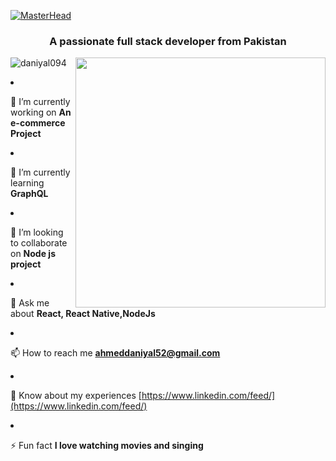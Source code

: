 [![MasterHead](https://i.ibb.co/6gJmZwx/Developer.png)](https://github.com/warisahmed1293)
<h3 align="center">A passionate full stack developer from Pakistan</h3>
<img align='right' width='400' src="https://media0.giphy.com/media/qgQUggAC3Pfv687qPC/giphy.gif" />
<p align="left"> <img src="https://komarev.com/ghpvc/?username=warisahmed1293&label=Profile%20views&color=0e75b6&style=flat" alt="daniyal094" /> </p
  
- 🔭 I’m currently working on **An e-commerce Project**

- 🌱 I’m currently learning **GraphQL**

- 👯 I’m looking to collaborate on **Node js project**

- 💬 Ask me about **React, React Native,NodeJs**

- 📫 How to reach me **ahmeddaniyal52@gmail.com**

- 📄 Know about my experiences [https://www.linkedin.com/feed/](https://www.linkedin.com/feed/)

- ⚡ Fun fact **I love watching movies and singing**
